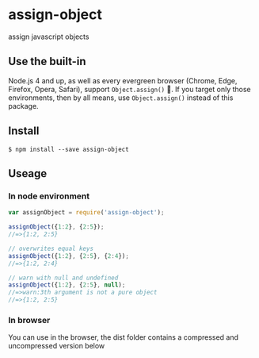 # assign-object

assign javascript objects

## Use the built-in

Node.js 4 and up, as well as every evergreen browser (Chrome, Edge, Firefox, Opera, Safari), support `Object.assign()` :tada:. If you target only those environments, then by all means, use `Object.assign()` instead of this package.

## Install

```
$ npm install --save assign-object
```

## Useage

### In node environment
```javascript
var assignObject = require('assign-object');

assignObject({1:2}, {2:5});
//=>{1:2, 2:5}

// overwrites equal keys
assignObject({1:2}, {2:5}, {2:4});
//=>{1:2, 2:4}

// warn with null and undefined
assignObject({1:2}, {2:5}, null);
//=>warn:3th argument is not a pure object
//=>{1:2, 2:5}

```
### In browser

You can use in the browser, the dist folder contains a compressed and uncompressed version below
